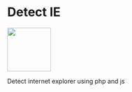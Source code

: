 # Detect IE
 
 <img src="http://www.reactionface.info/sites/default/files/images/1310483063924.png" width="100">

Detect internet explorer using php and js
